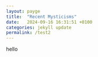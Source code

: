 ```yaml
---
layout: payge
title:  "Recent Mysticisms"
date:   2024-09-16 16:31:51 +0100
categories: jekyll update
permalink: /test2
---
```

hello